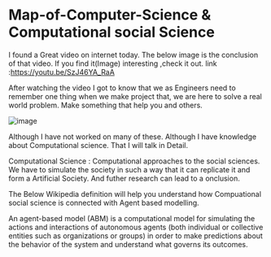# Map-of-Computer-Science & Computational social Science
I found a Great video on internet today. The below image is the conclusion of that video.
If you find it(Image) interesting ,check it out.
link :https://youtu.be/SzJ46YA_RaA

After watching the video I got to know that we as Engineers need to remember one thing when we make project that, we are here to solve a real world problem. Make something that help you and others.

![image](https://user-images.githubusercontent.com/62616068/121015721-ee3fca80-c7b8-11eb-98e6-5e64e8a2429d.png)


Although I have not worked on many of these. Although I have knowledge about Computational science. That I will talk in Detail.

Computational Science : Computational approaches to the social sciences. We have to simulate the society in such a way that it can replicate it and form a Artificial Society. And futher research can lead to a onclusion. 

The Below Wikipedia definition will help you understand how Compuational social science is connected with Agent based modelling.

An agent-based model (ABM) is a computational model for simulating the actions and interactions of autonomous agents (both individual or collective entities such as organizations or groups) in order to make predictions about the behavior of the system and understand what governs its outcomes.



